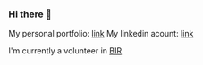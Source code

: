 ### Hi there 👋

My personal portfolio: [link](tiago369.github.io)
My linkedin acount: [link](https://www.linkedin.com/in/tiago-sant-anna-860930225/)

I'm currently a volunteer in [BIR]()

<!--
**tiago369/tiago369** is a ✨ _special_ ✨ repository because its `README.md` (this file) appears on your GitHub profile.

Here are some ideas to get you started:

- 🔭 I’m currently working on ...
- 🌱 I’m currently learning ...
- 👯 I’m looking to collaborate on ...
- 🤔 I’m looking for help with ...
- 💬 Ask me about ...
- 📫 How to reach me: ...
- 😄 Pronouns: ...
- ⚡ Fun fact: ...
-->
